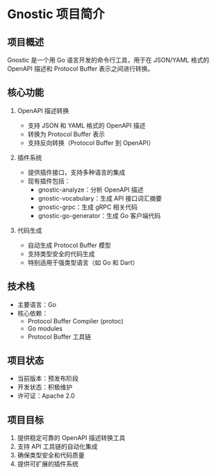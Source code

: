 # Gnostic 项目简介

## 项目概述
Gnostic 是一个用 Go 语言开发的命令行工具，用于在 JSON/YAML 格式的 OpenAPI 描述和 Protocol Buffer 表示之间进行转换。

## 核心功能
1. OpenAPI 描述转换
   - 支持 JSON 和 YAML 格式的 OpenAPI 描述
   - 转换为 Protocol Buffer 表示
   - 支持反向转换（Protocol Buffer 到 OpenAPI）

2. 插件系统
   - 提供插件接口，支持多种语言的集成
   - 现有插件包括：
     - gnostic-analyze：分析 OpenAPI 描述
     - gnostic-vocabulary：生成 API 接口词汇摘要
     - gnostic-grpc：生成 gRPC 相关代码
     - gnostic-go-generator：生成 Go 客户端代码

3. 代码生成
   - 自动生成 Protocol Buffer 模型
   - 支持类型安全的代码生成
   - 特别适用于强类型语言（如 Go 和 Dart）

## 技术栈
- 主要语言：Go
- 核心依赖：
  - Protocol Buffer Compiler (protoc)
  - Go modules
  - Protocol Buffer 工具链

## 项目状态
- 当前版本：预发布阶段
- 开发状态：积极维护
- 许可证：Apache 2.0

## 项目目标
1. 提供稳定可靠的 OpenAPI 描述转换工具
2. 支持 API 工具链的自动化集成
3. 确保类型安全和代码质量
4. 提供可扩展的插件系统 